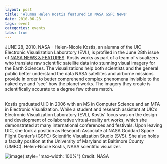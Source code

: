 ```yaml
---
layout: post
title: 'Alumna Helen Kostis featured in NASA GSFC News'
date: 2010-06-28
tags: event
categories: events
tabs: true
---
```


JUNE 28, 2010, NASA - Helen-Nicole Kostis, an alumna of the UIC Electronic Visualization Laboratory (EVL), is profiled in the June 28th issue of <a href="http://www.nasa.gov/topics/people/features/visualizer-creates-earth.html">NASA NEWS &amp; FEATURES</a>. Kostis works as part of a team of visualizers who translate raw scientific satellite data into stunning visual imagery for the Earth Sciences. The visualizations help both scientists and the general public better understand the data NASA satellites and airborne missions provide in order to better comprehend complex phenomena invisible to the naked eye and &ldquo;see&rdquo; how the planet works. The imagery they create is scientifically accurate to a degree few others match.<br><br>

Kostis graduated UIC in 2006 with an MS in Computer Science and an MFA in Electronic Visualization. While a student and research assistant at UIC&rsquo;s Electronic Visualization Laboratory (EVL), Kostis&rsquo; focus was on the design and development of collaborative virtual-reality art works, which she demonstrated at many international conferences and festivals. Upon leaving UIC, she took a position as Research Associate at NASA Goddard Space Flight Center&rsquo;s (GSFC) Scientific Visualization Studio (SVS). She also holds a faculty position at the University of Maryland at Baltimore County (UMBC).
Helen-Nicole Kostis, NASA scientific visualizer.

![image](https://www.evl.uic.edu/output/originals/465542main1_kostis-670_sm.png-srcw.jpg){:style="max-width: 100%"}
Credit: NASA

